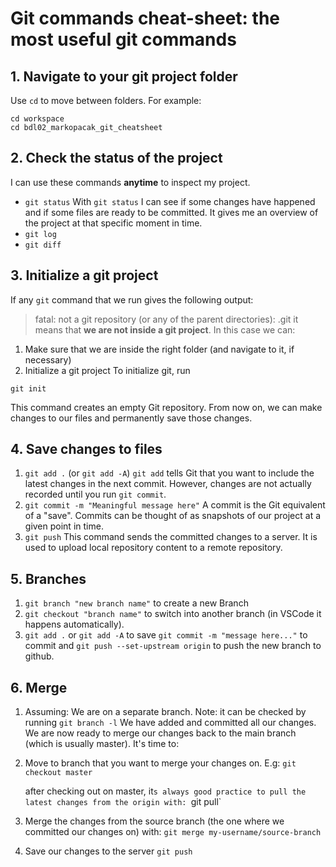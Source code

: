 # Git commands cheat-sheet: the most useful git commands
## 1. Navigate to your git project folder
Use `cd` to move between folders. For example:
```
cd workspace
cd bdl02_markopacak_git_cheatsheet
```
## 2. Check the status of the project
I can use these commands **anytime** to inspect my project.
- `git status`
    With `git status` I can see if some changes have happened and if some files are ready to be committed. 
    It gives me an overview of the project at that specific moment in time.
- `git log`
- `git diff`
## 3. Initialize a git project 
If any `git` command that we run gives the following output:
> fatal: not a git repository (or any of the parent directories): .git
it means that **we are not inside a git project**.
In this case we can:
1. Make sure that we are inside the right folder (and navigate to it, if necessary)
2. Initialize a git project
To initialize git, run 
```
git init
``` 
This command creates an empty Git repository. From now on, we can make changes to our files and permanently save those changes.
## 4. Save changes to files
1. `git add .` (or `git add -A`)
    `git add` tells Git that you want to include the latest changes in the next commit. However, changes are not actually recorded until you run `git commit`.
2. `git commit -m "Meaningful message here"`
    A commit is the Git equivalent of a "save". Commits can be thought of as snapshots of our project at a given point in time.
3. `git push`
    This command sends the committed changes to a server. It is used to upload local repository content to a remote repository.
## 5. Branches
1. `git branch "new branch name"`
    to create a new Branch
2. `git checkout "branch name"` to switch into another branch (in VSCode it happens automatically).
3. `git add .` or `git add -A` to save `git commit -m "message here..."` to commit and `git push --set-upstream origin` to push the new branch to github.

## 6. Merge
1. Assuming:
We are on a separate branch. Note: it can be checked by running `git branch -l`
We have added and committed all our changes.
We are now ready to merge our changes back to the main branch (which is usually master). It's time to:
2. Move to branch that you want to merge your changes on.
    E.g: `git checkout master`
    
    after checking out on master, it`s always good practice to pull the latest changes from the origin with:
    `git pull`
    
3. Merge the changes from the source branch (the one where we committed our changes on) with:
    `git merge my-username/source-branch`
4. Save our changes to the server
 `git push`


